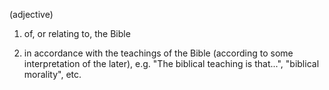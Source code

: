(adjective)

1. of, or relating to, the Bible

2. in accordance with the teachings of the Bible (according to some interpretation of the later), e.g. "The biblical teaching is that...", "biblical morality", etc.